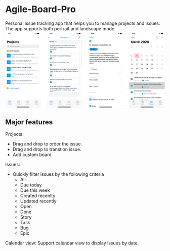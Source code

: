 # Agile-Board-Pro
Personal issue tracking app that helps you to manage projects and issues. The app supports both portrait and landscape mode.
![Agile Board](agile_board.png)

## Major features
Projects:
- Drag and drop to order the issue.
- Drag and drop to transtion issue.
- Add custom board

Issues:
- Quickly filter issues by the following criteria
  - All
  - Due today
  - Due this week
  - Created recenlty
  - Updated recently
  - Open
  - Done
  - Story
  - Task
  - Bug
  - Epic
  
Calendar view:
Support calendar view to display issues by date.

